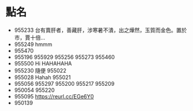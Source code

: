 # 點名

* 955233 台有賣肝者，善藏肝，涉寒暑不潰，出之燁然，玉質而金色。置於市，賈十倍... 
* 955249 hmmm
* 955470
* 955196
955929
955256
955273
955460
* 955500 Hi HAHAHAHA
* 955230 隨便
955022
* 955028 Hahah
955021
* 955056 
955297
955200
955217
955209
* 950054
955220
* 955095 https://reurl.cc/EGe6Y0
* 950139 
